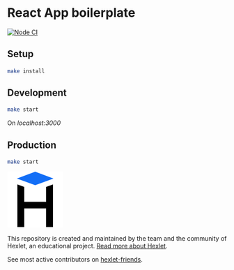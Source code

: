 # React App boilerplate

[![Node CI](https://github.com/hexlet-boilerplates/react-application/workflows/Node%20CI/badge.svg)](https://github.com/hexlet-boilerplates/react-application/actions)

## Setup

```bash
make install
```

## Development

```bash
make start
```

On _localhost:3000_

## Production

```bash
make start
```

[![Hexlet Ltd. logo](https://raw.githubusercontent.com/Hexlet/assets/master/images/hexlet_logo128.png)](https://hexlet.io/?utm_source=github&utm_medium=link&utm_campaign=react-application)

This repository is created and maintained by the team and the community of Hexlet, an educational project. [Read more about Hexlet](https://hexlet.io/?utm_source=github&utm_medium=link&utm_campaign=react-application).

See most active contributors on [hexlet-friends](https://friends.hexlet.io/).
